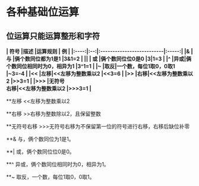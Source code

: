 # **各种基础位运算**

## **位运算只能运算整形和字符**</br>


**| 符号 |描述 |运算规则                   |  例    |
|:----:|:--:|:--------------------------|:-----:|
|&     | 与 |俩个数同位都为1是1           |3&1=2  |
|\|    | 或 |俩个数同位位0是0             |3|1=3  |
|^     |异或|俩个数同位相同时为0，相异为1  |3^1=1  |
|~     |取反|一个数，每位1取0，0取1        |~3=-4  |
|<<    |左移|<<左移为整数乘以2             |<<3=6  |
|>>    |右移|<<左移为整数乘以2             |>>3=1  |
|>>>   |无符号</br>右移|<<左移为整数乘以2             |>>>3=1  |**


**左移
<<左移为整数乘以2</br>

**右移
\>\>右移为整数除以2，且保留整数</br>

**无符号右移
\>\>\>无符号右移为不保留第一位的符号进行右移，右移后缺位补零</br>

**&
与，俩个数同位为1是1。

**|
或，俩个数同位位0是0。

**^
异或，俩个数同位相同时为0，相异为1。

**~
取反，一个数，每位1取0，0取1。
